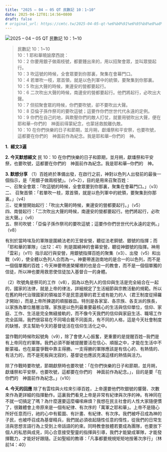 ```yaml
---
title: "2025 – 04 – 05 QT 民數記 10：1~10"
date: 2025-04-12T01:14:56+0800
draft: false
# original_url: https://cmtc.tw/2025-04-05-qt-%e6%b0%91%e6%95%b8%e8%a8%98-10%ef%bc%9a110
---
```


![2025 – 04 – 05 QT 民數記 10：1\~10](/images/qt.jpg  "2025 – 04 – 05 QT 民數記 10：1\~10")

> 民數記 10：1\~10  
> 10：1 耶和華曉諭摩西說：  
> 10：2 你要用銀子做兩枝號，都要錘出來的，用以招聚會眾，並叫眾營起行。  
> 10：3 吹這號的時候，全會眾要到你那裏，聚集在會幕門口。  
> 10：4 若單吹一枝，眾首領，就是以色列軍中的統領，要聚集到你那裏。  
> 10：5 吹出大聲的時候，東邊安的營都要起行。  
> 10：6 二次吹出大聲的時候，南邊安的營都要起行。他們將起行，必吹出大聲。  
> 10：7 但招聚會眾的時候，你們要吹號，卻不要吹出大聲。  
> 10：8 亞倫子孫作祭司的要吹這號；這要作你們世世代代永遠的定例。  
> 10：9 你們在自己的地，與欺壓你們的敵人打仗，就要用號吹出大聲，便在耶和華─你們的　神面前得蒙紀念，也蒙拯救脫離仇敵。  
> 10：10 在你們快樂的日子和節期，並月朔，獻燔祭和平安祭，也要吹號，這都要在你們的　神面前作為紀念。我是耶和華─你們的　神。

**1.  經文3遍**

**2. 今天默想經文**
民 10：10 在你們快樂的日子和節期，並月朔，獻燔祭和平安祭，也要吹號，這都要在你們的　神面前作為紀念。我是耶和華─你們的　神。

**3. 默想分享**
（1）百姓終於準備出發，在啟行之前，神對以色列人出發前的最後一個指示，是「用銀子做兩枝號」。（v1\~2），目的是用來召聚百姓：  
一、召聚全會眾：「吹這號的時候，全會眾要到你那裏，聚集在會幕門口。」（v3）  
二、 召聚首領：「若單吹一枝，眾首領，就是以色列軍中的統領，要聚集到你那裏。」（v4）  
三、從東營開始起行：「吹出大聲的時候，東邊安的營都要起行。」（v5）  
四、南營起行：「二次吹出大聲的時候，南邊安的營都要起行。他們將起行，必吹出大聲。」（v6）  
五、祭司吹號：「亞倫子孫作祭司的要吹這號；這要作你們世世代代永遠的定例。」（v8）

有別於當時埃及的軍隊是圍繞法老的王營安營，聽從法老銅號、銀號的指揮；而「耶和華的軍隊」（出12：41）則是圍繞神的會幕安營，聽從神銀號的指揮。神用「雲彩」（v11）指示起行與安營，用銀號指揮百姓的聚集（v3）、出發（v5）和出戰（v9），使全體以色列人合而為一。神要帶進迦南地的是合一的以色列，而不是一個個單獨的百姓；今天神要帶進榮耀裡的也是合一的教會，而不是一個個單獨的信徒，所以神也要用救恩使信徒加入基督合一的身體。

（2）吹號角是祭司的工作（v8），因為以色列人的信仰與生活是完全結合在一起的，國家的法律，就是上帝的律法，詳細規定了生活細節與宗教活動的規範。所以在舊約時代治理國家的領袖並不是民意選舉的君王或有能力的人（君王制度從掃羅才開始），而是上帝所揀選的順服器皿。特別是各家室、各宗族、各支派的族長，以家族為單位層層治理。家族是以色列最重要最核心的生活與信仰單位，信仰、家庭、工作、生活是完全無縫接軌的，而不像今天我們的信仰與家庭生活、職場工作完全區隔，我們很容易在不同場合戴不同面具，有不同的人格，這是今天社會制度的缺憾，求主幫助今天的基督徒活在信仰生活化之中。

當作戰的時候吹起號角（v9），除了會使人心振奮，更重要的是提醒百姓─我們是有上帝同在的軍隊。我們必須不斷被提醒要活在信心、順服之中，才能在生活中不斷蒙福，也在屬靈爭戰中靠主得勝。一支得勝的軍隊應該是有信心的、有熱情的、有活力的，而不是死板與沈寂的，基督徒也應該充滿這樣的熱情與活力。

除了作戰時要吹號，節期獻祭時也要吹號：「在你們快樂的日子和節期，並月朔，獻燔祭和平安祭，也要吹號，這都要在你們的　神面前作為紀念。」，目的是要「在你們的　神面前作為紀念。」（v10）

**4. 今天的回應**
除了有雲柱與火柱來引導百姓，上帝還要他們吹銀號的響聲、次數來作為更詳細的指揮動作。這裏我們看見上帝是非常有紀律與次序的神。有神同在不就一切搞定了嗎？為什麼還要這麼囉嗦麻煩？我想在民主社會的人性大家隨便慣了，很難體會上帝原來是一個有紀律、有次序的「萬軍之耶和華」。上帝不是隨心所好任意而行，祂的心中有藍圖、有計畫、有紀律、有次序。我們被呼召成為神的子民，也被呼召成為基督精兵，我們就必須收起隨性任意的惰性，從我們的日常生活與思想言語行為上受到上帝話語的約束。同時教會肢體若要成為團隊，也要放下個人的私慾與成見，同心合意接受聖靈的指揮與引導，我們才能變成軍隊，才能發揮戰力，才能好好跟隨。正如聖經的教導：「凡事都要規規矩矩地按著次序行」（林前14：40）
